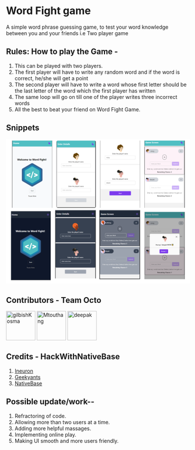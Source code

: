 # Word Fight game

A simple word phrase guessing game, to test your word knowledge between you and your friends i.e Two player game

## Rules: How to play the Game - 

1. This can be played with two players.
2. The first player will have to write any random word and if the word is correct, he/she will get a point
3. The second player will have to write a word whose first letter should be the last letter of the word which the first player has written
4. The same loop will go on till one of the player writes three incorrect words
5. All the best to beat your friend on Word Fight Game.

## Snippets

![snippet](https://github.com/Gilbishkosma/nativebase-hackathon/blob/main/assets/snip.png)

## Contributors - Team Octo
<a href="https://github.com/GilbishKosma"><img src="https://avatars.githubusercontent.com/u/35146877?v=4" title="gilbishKosma" width="80" height="80"></a>
<a href="https://github.com/MTouthang"><img src="https://avatars.githubusercontent.com/u/53576865?v=4" title="Mtouthang" width="80" height="80"></a>
<a href="https://github.com/dt1702281"><img src="https://avatars.githubusercontent.com/u/55850598?v=4" title="deepak" width="80" height="80"></a>

## Credits  - HackWithNativeBase
1. <a href="https://ineuron.ai/">Ineuron</a>
2. <a href="https://geekyants.com/">Geekyants</a>
3. <a href="https://nativebase.io/" >NativeBase</a>

## Possible update/work--
1. Refractoring of code.
2. Allowing more than two users at a time.
3. Adding more helpful massages.
4. Implementing online play.
5. Making UI smooth and more users friendly.
